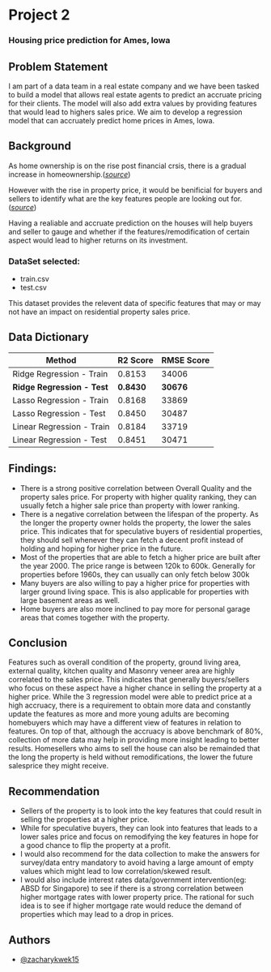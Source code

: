
# Project 2 
### Housing price prediction for Ames, Iowa

## Problem Statement 
I am part of a data team in a real estate company and we have been tasked to build a model that allows real estate agents to predict an accruate pricing for their clients. The model will also add extra values by providing features that would lead to highers sales price. We aim to develop a regression model that can accruately predict home prices in Ames, lowa.

## Background
As home ownership is on the rise post financial crsis, there is a gradual increase in homeownership.([*source*](https://www.statista.com/statistics/184902/homeownership-rate-in-the-us-since-2003/)) 

However with the rise in property price, it would be benificial for buyers and sellers to identify what are the key features people are looking out for. ([*source*](https://www.reuters.com/business/us-house-prices-rise-another-10-this-year-2022-03-02/#:~:text=Prices%20are%20forecast%20to%20rise,on%20the%20Case%2FShiller%20index.))

Having a realiable and accruate prediction on the houses will help buyers and seller to gauge and whether if the features/remodification of certain aspect would lead to higher returns on its investment. 

### DataSet selected:
- train.csv
- test.csv

This dataset provides the relevent data of specific features that may or may not have an impact on residential property sales price.

## Data Dictionary 

|Method|R2 Score|RMSE Score|
|---|---|---| 
|Ridge Regression - Train|0.8153|34006|
|**Ridge Regression - Test**|**0.8430**|**30676**|
|Lasso Regression - Train|0.8168|33869| 
|Lasso Regression - Test|0.8450|30487|
|Linear Regression - Train|0.8184|33719|
|Linear Regression - Test|0.8451|30471|


## Findings:
- There is a strong positive correlation between Overall Quality and the property sales price. For property with higher quality ranking, they can usually fetch a higher sale price than property with lower ranking. 
- There is a negative correlation between the lifespan of the property. As the longer the property owner holds the property, the lower the sales price. This indicates that for speculative buyers of residential properties, they should sell whenever they can fetch a decent profit instead of holding and hoping for higher price in the future. 
- Most of the properties that are able to fetch a higher price are built after the year 2000. The price range is between 120k to 600k. Generally for properties before 1960s, they can usually can only fetch below 300k 
- Many buyers are also willing to pay a higher price for properties with larger ground living space. This is also applicable for properties with large basement areas as well. 
- Home buyers are also more inclined to pay more for personal garage areas that comes together with the property. 


## Conclusion

Features such as overall condition of the property, ground living area, external quality, kitchen quality and Masonry veneer area are highly correlated to the sales price. This indicates that generally buyers/sellers who focus on these aspect have a higher chance in selling the property at a higher price. While the 3 regression model were able to predict price at a high accruacy, there is a requirement to obtain more data and constantly update the features as more and more young adults are becoming homebuyers which may have a different view of features in relation to features. On top of that, although the accruacy is above benchmark of 80%, collection of more data may help in providing more insight leading to better results. Homesellers who aims to sell the house can also be remainded that the long the property is held without remodifications, the lower the future salesprice they might receive. 

## Recommendation 

- Sellers of the property is to look into the key features that could result in selling the properties at a higher price. 
- While for speculative buyers, they can look into features that leads to a lower sales price and focus on remodifying the key features  in hope for a good chance to flip the property at a profit. 
- I would also recommend for the data collection to make the answers for survey/data entry mandatory to avoid having a large amount of empty values which might lead to low correlation/skewed result. 
- I would also include interest rates data/government intervention(eg: ABSD for Singapore) to see if there is a strong correlation between higher mortgage rates with lower property price. The rational for such idea is to see if higher mortgage rate would reduce the demand of properties which may lead to a drop in prices. 




## Authors

- [@zacharykwek15](https://github.com/zacharykwek15/GA-projects)


